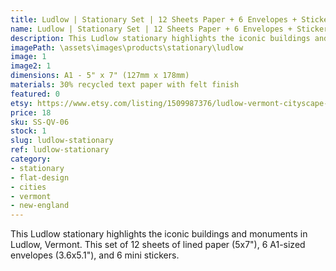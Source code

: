 ```yaml
---
title: Ludlow | Stationary Set | 12 Sheets Paper + 6 Envelopes + Stickers
name: Ludlow | Stationary Set | 12 Sheets Paper + 6 Envelopes + Stickers
description: This Ludlow stationary highlights the iconic buildings and monuments in Ludlow, Vermont. This set of 12 sheets of lined paper (5x7"), 6 A1-sized envelopes (3.6x5.1"), and 6 mini stickers. 
imagePath: \assets\images\products\stationary\ludlow
image: 1
image2: 1
dimensions: A1 - 5" x 7" (127mm x 178mm)
materials: 30% recycled text paper with felt finish
featured: 0
etsy: https://www.etsy.com/listing/1509987376/ludlow-vermont-cityscape-stationary-set
price: 18
sku: SS-QV-06
stock: 1
slug: ludlow-stationary
ref: ludlow-stationary
category:
- stationary
- flat-design
- cities
- vermont
- new-england
---
```

This Ludlow stationary highlights the iconic buildings and monuments in Ludlow, Vermont. This set of 12 sheets of lined paper (5x7"), 6 A1-sized envelopes (3.6x5.1"), and 6 mini stickers. 
